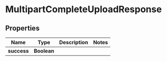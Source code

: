 

# MultipartCompleteUploadResponse


## Properties

| Name | Type | Description | Notes |
|------------ | ------------- | ------------- | -------------|
|**success** | **Boolean** |  |  |



